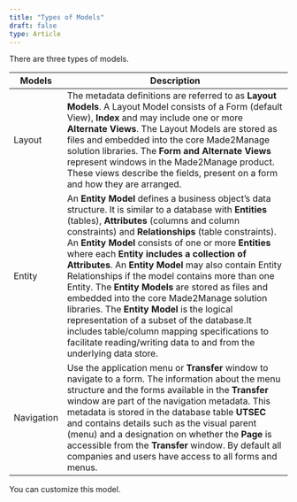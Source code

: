 ```yaml
---
title: "Types of Models"
draft: false
type: Article
---
```


There are three types of models.

| Models     | Description                                                                                                                                                                                                                                                                                                                                                                                                                                                                                                                                                                                                                                                                                                                                                                                      |
|------------|--------------------------------------------------------------------------------------------------------------------------------------------------------------------------------------------------------------------------------------------------------------------------------------------------------------------------------------------------------------------------------------------------------------------------------------------------------------------------------------------------------------------------------------------------------------------------------------------------------------------------------------------------------------------------------------------------------------------------------------------------------------------------------------------------|
| Layout     | The metadata definitions are referred to as **Layout Models**. A Layout Model consists of a Form (default View), **Index** and may include one or more **Alternate Views**. The Layout Models are stored as files and embedded into the core Made2Manage solution libraries. The **Form and Alternate Views** represent windows in the Made2Manage product. These views describe the fields, present on a form and how they are arranged.                                                                                                                                                                                                                                                                                                                                                    |
| Entity     | An **Entity Model** defines a business object’s data structure. It is similar to a database with **Entities** (tables), **Attributes** (columns and column constraints) and **Relationships** (table constraints). An **Entity Model** consists of one or more **Entities** where each **Entity includes a collection of Attributes**.  An **Entity Model** may also contain Entity Relationships if the model contains more than one Entity. The **Entity Models** are stored as files and embedded into the core Made2Manage solution libraries.  The **Entity Model** is the logical representation of a subset of the database.It includes table/column mapping specifications to facilitate  reading/writing data to and from the underlying data store. |
| Navigation | Use the application menu or **Transfer** window to navigate to a form. The information about the menu structure and the forms available in the **Transfer** window are part of the navigation metadata. This metadata is stored in the database table **UTSEC** and contains details such as the visual parent (menu) and a designation on whether the **Page** is accessible from the **Transfer** window. By default all companies and users have access to all forms and menus.                                                                                                                                                                                                                                                                                                     |

You can customize this model.